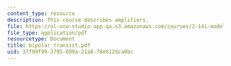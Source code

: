 ```yaml
---
content_type: resource
description: This course describes amplifiers.
file: https://ol-ocw-studio-app-qa.s3.amazonaws.com/courses/2-141-modeling-and-simulation-of-dynamic-systems-fall-2006/37f99f992795609a21a878e612dca0bc_bipolar_transist.pdf
file_type: application/pdf
resourcetype: Document
title: bipolar_transist.pdf
uid: 37f99f99-2795-609a-21a8-78e612dca0bc
---
```

